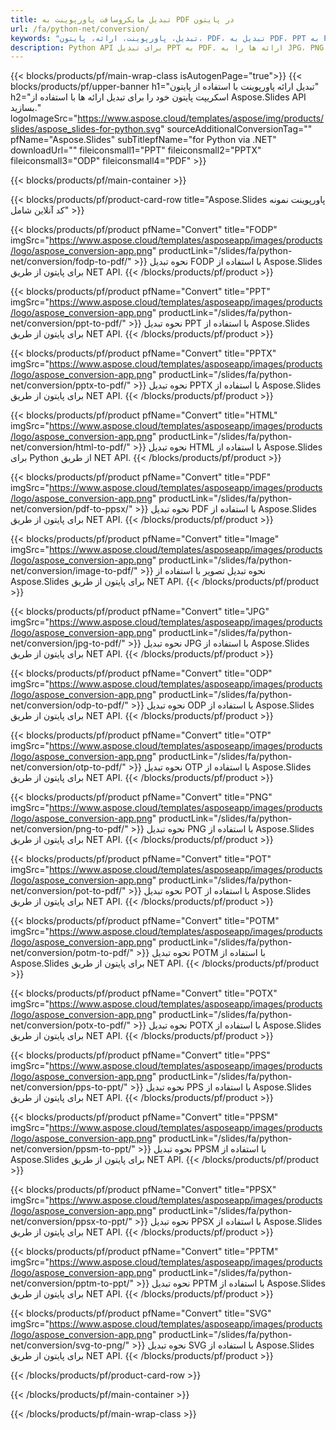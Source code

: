 ```yaml
---
title: تبدیل مایکروسافت پاورپوینت به PDF در پایتون
url: /fa/python-net/conversion/
keywords: "تبدیل، پاورپوینت، ارائه، پایتون، PDF، تبدیل به PDF، PPT به PDF"
description: Python API برای تبدیل PPT به PDF. ارائه ها را به JPG، PNG و فرمت های دیگر در پایتون تبدیل کنید.
---
```



{{< blocks/products/pf/main-wrap-class isAutogenPage="true">}}
{{< blocks/products/pf/upper-banner h1="تبدیل ارائه پاورپوینت با استفاده از پایتون" h2="اسکریپت پایتون خود را برای تبدیل ارائه ها با استفاده از Aspose.Slides API بسازید." logoImageSrc="https://www.aspose.cloud/templates/aspose/img/products/slides/aspose_slides-for-python.svg" sourceAdditionalConversionTag="" pfName="Aspose.Slides" subTitlepfName="for Python via .NET" downloadUrl="" fileiconsmall1="PPT" fileiconsmall2="PPTX" fileiconsmall3="ODP" fileiconsmall4="PDF" >}}

{{< blocks/products/pf/main-container >}}

{{< blocks/products/pf/product-card-row title="Aspose.Slides پاورپوینت نمونه کد آنلاین شامل" >}}

{{< blocks/products/pf/product pfName="Convert" title="FODP" imgSrc="https://www.aspose.cloud/templates/asposeapp/images/products/logo/aspose_conversion-app.png" productLink="/slides/fa/python-net/conversion/fodp-to-pdf/" >}}
نحوه تبدیل FODP با استفاده از Aspose.Slides برای پایتون از طریق NET API.
{{< /blocks/products/pf/product >}}

{{< blocks/products/pf/product pfName="Convert" title="PPT" imgSrc="https://www.aspose.cloud/templates/asposeapp/images/products/logo/aspose_conversion-app.png" productLink="/slides/fa/python-net/conversion/ppt-to-pdf/" >}}
نحوه تبدیل PPT با استفاده از Aspose.Slides برای پایتون از طریق NET API.
{{< /blocks/products/pf/product >}}

{{< blocks/products/pf/product pfName="Convert" title="PPTX" imgSrc="https://www.aspose.cloud/templates/asposeapp/images/products/logo/aspose_conversion-app.png" productLink="/slides/fa/python-net/conversion/pptx-to-pdf/" >}}
نحوه تبدیل PPTX با استفاده از Aspose.Slides برای پایتون از طریق NET API.
{{< /blocks/products/pf/product >}}

{{< blocks/products/pf/product pfName="Convert" title="HTML" imgSrc="https://www.aspose.cloud/templates/asposeapp/images/products/logo/aspose_conversion-app.png" productLink="/slides/fa/python-net/conversion/html-to-pdf/" >}}
نحوه تبدیل HTML با استفاده از Aspose.Slides برای Python از طریق NET API.
{{< /blocks/products/pf/product >}}

{{< blocks/products/pf/product pfName="Convert" title="PDF" imgSrc="https://www.aspose.cloud/templates/asposeapp/images/products/logo/aspose_conversion-app.png" productLink="/slides/fa/python-net/conversion/pdf-to-ppsx/" >}}
نحوه تبدیل PDF با استفاده از Aspose.Slides برای پایتون از طریق NET API.
{{< /blocks/products/pf/product >}}

{{< blocks/products/pf/product pfName="Convert" title="Image" imgSrc="https://www.aspose.cloud/templates/asposeapp/images/products/logo/aspose_conversion-app.png" productLink="/slides/fa/python-net/conversion/image-to-pdf/" >}}
نحوه تبدیل تصویر با استفاده از Aspose.Slides برای پایتون از طریق NET API.
{{< /blocks/products/pf/product >}}

{{< blocks/products/pf/product pfName="Convert" title="JPG" imgSrc="https://www.aspose.cloud/templates/asposeapp/images/products/logo/aspose_conversion-app.png" productLink="/slides/fa/python-net/conversion/jpg-to-pdf/" >}}
نحوه تبدیل JPG با استفاده از Aspose.Slides برای پایتون از طریق NET API.
{{< /blocks/products/pf/product >}}

{{< blocks/products/pf/product pfName="Convert" title="ODP" imgSrc="https://www.aspose.cloud/templates/asposeapp/images/products/logo/aspose_conversion-app.png" productLink="/slides/fa/python-net/conversion/odp-to-pdf/" >}}
نحوه تبدیل ODP با استفاده از Aspose.Slides برای پایتون از طریق NET API.
{{< /blocks/products/pf/product >}}

{{< blocks/products/pf/product pfName="Convert" title="OTP" imgSrc="https://www.aspose.cloud/templates/asposeapp/images/products/logo/aspose_conversion-app.png" productLink="/slides/fa/python-net/conversion/otp-to-pdf/" >}}
نحوه تبدیل OTP با استفاده از Aspose.Slides برای پایتون از طریق NET API.
{{< /blocks/products/pf/product >}}

{{< blocks/products/pf/product pfName="Convert" title="PNG" imgSrc="https://www.aspose.cloud/templates/asposeapp/images/products/logo/aspose_conversion-app.png" productLink="/slides/fa/python-net/conversion/png-to-pdf/" >}}
نحوه تبدیل PNG با استفاده از Aspose.Slides برای پایتون از طریق NET API.
{{< /blocks/products/pf/product >}}

{{< blocks/products/pf/product pfName="Convert" title="POT" imgSrc="https://www.aspose.cloud/templates/asposeapp/images/products/logo/aspose_conversion-app.png" productLink="/slides/fa/python-net/conversion/pot-to-pdf/" >}}
نحوه تبدیل POT با استفاده از Aspose.Slides برای پایتون از طریق NET API.
{{< /blocks/products/pf/product >}}

{{< blocks/products/pf/product pfName="Convert" title="POTM" imgSrc="https://www.aspose.cloud/templates/asposeapp/images/products/logo/aspose_conversion-app.png" productLink="/slides/fa/python-net/conversion/potm-to-pdf/" >}}
نحوه تبدیل POTM با استفاده از Aspose.Slides برای پایتون از طریق NET API.
{{< /blocks/products/pf/product >}}

{{< blocks/products/pf/product pfName="Convert" title="POTX" imgSrc="https://www.aspose.cloud/templates/asposeapp/images/products/logo/aspose_conversion-app.png" productLink="/slides/fa/python-net/conversion/potx-to-pdf/" >}}
نحوه تبدیل POTX با استفاده از Aspose.Slides برای پایتون از طریق NET API.
{{< /blocks/products/pf/product >}}

{{< blocks/products/pf/product pfName="Convert" title="PPS" imgSrc="https://www.aspose.cloud/templates/asposeapp/images/products/logo/aspose_conversion-app.png" productLink="/slides/fa/python-net/conversion/pps-to-ppt/" >}}
نحوه تبدیل PPS با استفاده از Aspose.Slides برای پایتون از طریق NET API.
{{< /blocks/products/pf/product >}}

{{< blocks/products/pf/product pfName="Convert" title="PPSM" imgSrc="https://www.aspose.cloud/templates/asposeapp/images/products/logo/aspose_conversion-app.png" productLink="/slides/fa/python-net/conversion/ppsm-to-ppt/" >}}
نحوه تبدیل PPSM با استفاده از Aspose.Slides برای پایتون از طریق NET API.
{{< /blocks/products/pf/product >}}

{{< blocks/products/pf/product pfName="Convert" title="PPSX" imgSrc="https://www.aspose.cloud/templates/asposeapp/images/products/logo/aspose_conversion-app.png" productLink="/slides/fa/python-net/conversion/ppsx-to-ppt/" >}}
نحوه تبدیل PPSX با استفاده از Aspose.Slides برای پایتون از طریق NET API.
{{< /blocks/products/pf/product >}}

{{< blocks/products/pf/product pfName="Convert" title="PPTM" imgSrc="https://www.aspose.cloud/templates/asposeapp/images/products/logo/aspose_conversion-app.png" productLink="/slides/fa/python-net/conversion/pptm-to-ppt/" >}}
نحوه تبدیل PPTM با استفاده از Aspose.Slides برای پایتون از طریق NET API.
{{< /blocks/products/pf/product >}}

{{< blocks/products/pf/product pfName="Convert" title="SVG" imgSrc="https://www.aspose.cloud/templates/asposeapp/images/products/logo/aspose_conversion-app.png" productLink="/slides/fa/python-net/conversion/svg-to-png/" >}}
نحوه تبدیل SVG با استفاده از Aspose.Slides برای پایتون از طریق NET API.
{{< /blocks/products/pf/product >}}

{{< /blocks/products/pf/product-card-row >}}

{{< /blocks/products/pf/main-container >}}
    
{{< /blocks/products/pf/main-wrap-class >}}